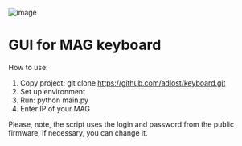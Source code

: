 ![image](https://user-images.githubusercontent.com/26092321/118629139-f918c800-b7d5-11eb-89b9-5b2c96cd3db0.png)
# GUI for MAG keyboard
How to use:
1. Copy project: git clone https://github.com/adlost/keyboard.git
2. Set up environment
3. Run: python main.py
4. Enter IP of your MAG

Please, note, the script uses the login and password from the public firmware, if necessary, you can change it.


